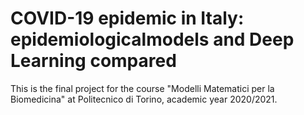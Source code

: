 # COVID-19 epidemic in Italy: epidemiologicalmodels and Deep Learning compared
This is the final project for the course "Modelli Matematici per la Biomedicina" at Politecnico di Torino, academic year 2020/2021.
